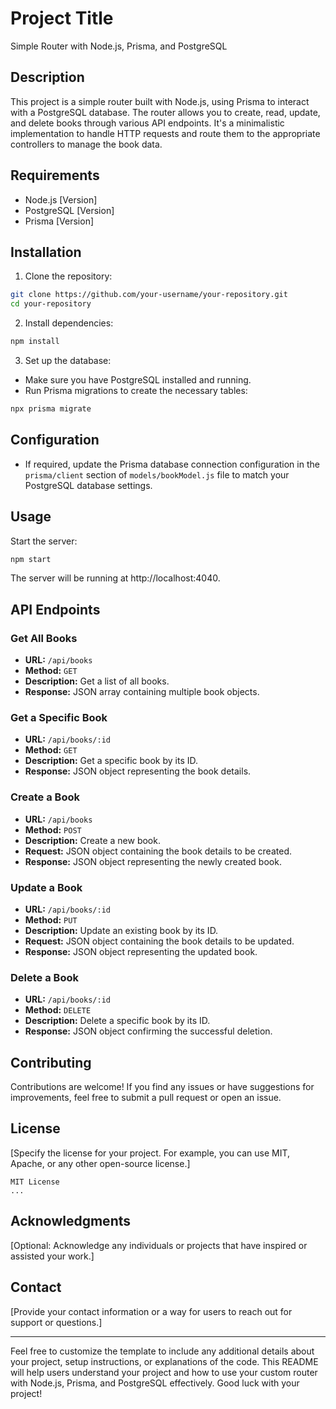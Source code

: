 # Project Title

Simple Router with Node.js, Prisma, and PostgreSQL

## Description

This project is a simple router built with Node.js, using Prisma to interact with a PostgreSQL database. The router allows you to create, read, update, and delete books through various API endpoints. It's a minimalistic implementation to handle HTTP requests and route them to the appropriate controllers to manage the book data.

## Requirements

- Node.js [Version]
- PostgreSQL [Version]
- Prisma [Version]

## Installation

1. Clone the repository:

```bash
git clone https://github.com/your-username/your-repository.git
cd your-repository
```

2. Install dependencies:

```bash
npm install
```

3. Set up the database:

- Make sure you have PostgreSQL installed and running.
- Run Prisma migrations to create the necessary tables:

```bash
npx prisma migrate
```

## Configuration

- If required, update the Prisma database connection configuration in the `prisma/client` section of `models/bookModel.js` file to match your PostgreSQL database settings.

## Usage

Start the server:

```bash
npm start
```

The server will be running at http://localhost:4040.

## API Endpoints

### Get All Books

- **URL:** `/api/books`
- **Method:** `GET`
- **Description:** Get a list of all books.
- **Response:** JSON array containing multiple book objects.

### Get a Specific Book

- **URL:** `/api/books/:id`
- **Method:** `GET`
- **Description:** Get a specific book by its ID.
- **Response:** JSON object representing the book details.

### Create a Book

- **URL:** `/api/books`
- **Method:** `POST`
- **Description:** Create a new book.
- **Request:** JSON object containing the book details to be created.
- **Response:** JSON object representing the newly created book.

### Update a Book

- **URL:** `/api/books/:id`
- **Method:** `PUT`
- **Description:** Update an existing book by its ID.
- **Request:** JSON object containing the book details to be updated.
- **Response:** JSON object representing the updated book.

### Delete a Book

- **URL:** `/api/books/:id`
- **Method:** `DELETE`
- **Description:** Delete a specific book by its ID.
- **Response:** JSON object confirming the successful deletion.

## Contributing

Contributions are welcome! If you find any issues or have suggestions for improvements, feel free to submit a pull request or open an issue.

## License

[Specify the license for your project. For example, you can use MIT, Apache, or any other open-source license.]

```
MIT License
...
```

## Acknowledgments

[Optional: Acknowledge any individuals or projects that have inspired or assisted your work.]

## Contact

[Provide your contact information or a way for users to reach out for support or questions.]

---

Feel free to customize the template to include any additional details about your project, setup instructions, or explanations of the code. This README will help users understand your project and how to use your custom router with Node.js, Prisma, and PostgreSQL effectively. Good luck with your project!
